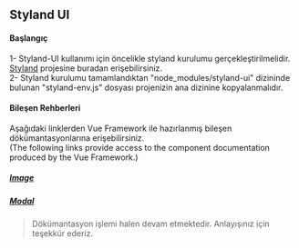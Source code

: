 ## Styland UI 

#### Başlangıç 

1- Styland-UI kullanımı için öncelikle styland kurulumu gerçekleştirilmelidir.
[Styland](https://github.com/serter35/styland) projesine buradan erişebilirsiniz.<br>
2- Styland kurulumu tamamlandıktan "node_modules/styland-ui" dizininde bulunan "styland-env.js" dosyası projenizin ana dizinine kopyalanmalıdır.

#### Bileşen Rehberleri

Aşağıdaki linklerden Vue Framework ile hazırlanmış bileşen dökümantasyonlarına erişebilirsiniz.<br>
(The following links provide access to the component documentation produced by the Vue Framework.)

##### [Image](./docs/Alert.md)
##### [Modal](./docs/Modal.md) 
> Dökümantasyon işlemi halen devam etmektedir. Anlayışınız için teşekkür ederiz.
